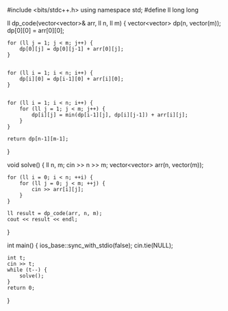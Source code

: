 #include <bits/stdc++.h>
using namespace std;
#define ll long long

ll dp_code(vector<vector<ll>>& arr, ll n, ll m) {
    vector<vector<ll>> dp(n, vector<ll>(m));
    dp[0][0] = arr[0][0];
    

    for (ll j = 1; j < m; j++) {
        dp[0][j] = dp[0][j-1] + arr[0][j];
    }

 
    for (ll i = 1; i < n; i++) {
        dp[i][0] = dp[i-1][0] + arr[i][0];
    }


    for (ll i = 1; i < n; i++) {
        for (ll j = 1; j < m; j++) {
            dp[i][j] = min(dp[i-1][j], dp[i][j-1]) + arr[i][j];
        }
    }

    return dp[n-1][m-1];
}

void solve() {
    ll n, m;
    cin >> n >> m;
    vector<vector<ll>> arr(n, vector<ll>(m));
    
    for (ll i = 0; i < n; ++i) {
        for (ll j = 0; j < m; ++j) {
            cin >> arr[i][j];
        }
    }

    ll result = dp_code(arr, n, m);
    cout << result << endl;
}

int main() {
    ios_base::sync_with_stdio(false);
    cin.tie(NULL);
    
    int t;
    cin >> t;
    while (t--) {
        solve();
    }
    return 0;
}

